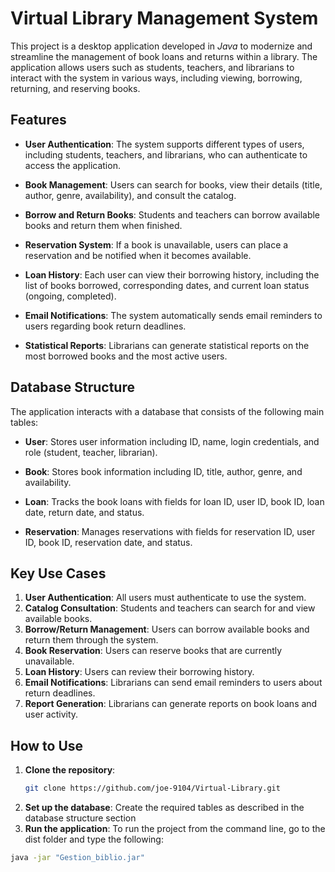 # Virtual Library Management System

This project is a desktop application developed in *Java* to modernize and streamline the management of book loans and returns within a library. The application allows users such as students, teachers, and librarians to interact with the system in various ways, including viewing, borrowing, returning, and reserving books.

## Features

- **User Authentication**: The system supports different types of users, including students, teachers, and librarians, who can authenticate to access the application.
  
- **Book Management**: Users can search for books, view their details (title, author, genre, availability), and consult the catalog.

- **Borrow and Return Books**: Students and teachers can borrow available books and return them when finished.

- **Reservation System**: If a book is unavailable, users can place a reservation and be notified when it becomes available.

- **Loan History**: Each user can view their borrowing history, including the list of books borrowed, corresponding dates, and current loan status (ongoing, completed).

- **Email Notifications**: The system automatically sends email reminders to users regarding book return deadlines.

- **Statistical Reports**: Librarians can generate statistical reports on the most borrowed books and the most active users.

## Database Structure

The application interacts with a database that consists of the following main tables:

- **User**: Stores user information including ID, name, login credentials, and role (student, teacher, librarian).
  
- **Book**: Stores book information including ID, title, author, genre, and availability.

- **Loan**: Tracks the book loans with fields for loan ID, user ID, book ID, loan date, return date, and status.

- **Reservation**: Manages reservations with fields for reservation ID, user ID, book ID, reservation date, and status.

## Key Use Cases

1. **User Authentication**: All users must authenticate to use the system.
2. **Catalog Consultation**: Students and teachers can search for and view available books.
3. **Borrow/Return Management**: Users can borrow available books and return them through the system.
4. **Book Reservation**: Users can reserve books that are currently unavailable.
5. **Loan History**: Users can review their borrowing history.
6. **Email Notifications**: Librarians can send email reminders to users about return deadlines.
7. **Report Generation**: Librarians can generate reports on book loans and user activity.

## How to Use

1. **Clone the repository**: 
   ```bash
   git clone https://github.com/joe-9104/Virtual-Library.git
   ```
2. **Set up the database**: Create the required tables as described in the database structure section
3. **Run the application**: To run the project from the command line, go to the dist folder and type the following:
  ```bash
  java -jar "Gestion_biblio.jar"
  ```
